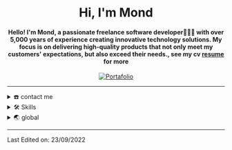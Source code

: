 <div align="center">
<h1 align="center">Hi, I'm Mond</h1>
<h4 align="center">Hello! I'm Mond, a passionate freelance software developer🧑🏻‍💻 with over 5,000 years of experience creating innovative technology solutions. My focus is on delivering high-quality products that not only meet my customers' expectations, but also exceed their needs., see my cv <a href="https://www.canva.com/design/DAF5RvTFAvU/KN9VhbUxEb1ZQImhAeoR9g/edit?utm_content=DAF5RvTFAvU&utm_campaign=designshare&utm_medium=link2&utm_source=sharebutton" target="_blank">resume</a> for more</h4>
</div>

<div align="center">
  <a href="https://github.com/LudwinGPicheP">
  <img src="https://unsplash.com/es/fotos/una-persona-esta-escribiendo-en-una-computadora-portatil-en-un-escritorio-Mx-u0nHMxjs"
       alt="Portafolio" /></a>
</div>

-----
<details>
  <summary>☎️ contact me</summary>
<div>
  <samp>
    <h2 align="center">you can reach me by:</h2>
    <p align="center">
      <br/>
      <a href="https://www.linkedin.com/in/lgpichep/" target="blank"><img align="center"
         src="https://img.shields.io/badge/linkedin-%231DA1F2.svg?style=for-the-badge&logo=linkedin&logoColor=white"
         alt="lgpichep" height="30"/></a>
      <a href="mailto:lpichep@proton.me" target="blank"><img align="center"
         src="https://img.shields.io/badge/email-EA4335.svg?style=for-the-badge&logo=gmail&logoColor=white"
         alt="lpichep" height="30"/></a>
    </p>
  </samp>
</div>
</details>

<details>
  <summary>🛠️ Skills</summary>
<div>
<samp>
<h2 align="center">About me skills</h2>
  <h3>Language</h3>
  <p align="center">
  <img alt="java Badge" src="https://img.shields.io/badge/Java-openjdk?style=plastic&logo=openjdk&logoColor=white&color=red">
  <img alt="html Badge" src="https://img.shields.io/badge/html5-5?style=plastic&logo=html5&logoColor=white&color=orange">
  <img alt="CSS Badge" src="https://img.shields.io/badge/Vcss-CSS?style=plastic&logo=CSS3&logoColor=white&color=blue">
  <img alt="JS Badge" src="https://img.shields.io/badge/javascript-language?style=plastic&logo=JavaScript&logoColor=white&color=yellow">
  <img alt="python Badge" src="https://img.shields.io/badge/Python-python?style=plastic&logo=python&logoColor=white&color=%23FFD700">
  </p>
  <h3>Frameworks</h3>
 <p align="center">
 <img alt="Spring Badge" src="https://img.shields.io/badge/Spring-Framework?style=plastic&logo=Spring&logoColor=white">
 <img alt="Astro Badge" src="https://img.shields.io/badge/Astro-astro?style=plastic&logo=astro&logoColor=white&color=purple">
 <img alt="Vue Badge" src="https://img.shields.io/badge/Vue.js-Framework?style=plastic&logo=Vue.js&logoColor=white">
 <img alt="Python Badge" src="https://img.shields.io/badge/Python-python?style=plastic&logo=python&logoColor=white&color=%23FFD700">
  </p>
 <h3>Data Bases</h3>
 <p align="center">
 <img alt="mongodb Badge" src="https://img.shields.io/badge/MongoDB-mongodb?style=plastic&logo=mongodb&logoColor=white&color=green">
 <img alt="mysql Badge" src="https://img.shields.io/badge/MySQL-mysql?style=plastic&logo=mysql&logoColor=white&color=%23b2d9ff">
</p>
<h3>Tools</h3>
<p align="center">
  <img alt="figma Badge" src="https://img.shields.io/badge/Figma-figma?style=plastic&logo=figma&logoColor=white&color=violet">
  <img alt="docker Badge" src="https://img.shields.io/badge/Docker-docker?style=plastic&logo=docker&logoColor=white&color=blue">

</p>
 </samp>
</div>
</details>
  
<details>
  <summary>🌏 global</summary>
  <br/>
<details open>
  <summary>😒 random stuff</summary>
<div>
<samp>
<h2 align="center"> just an ascii art of Lain </h2>
</samp>
</div>

```js
/*
@@@@@@@@@@@@@@@@@@@@@@@@@@@@@@@@@@@@@%+:::---------------------------::::::::=%@@@@@@@@@@@@@@@@@@@@@
@@@@@@@@@@@@@@@@@@@@@@@@@@@@@@@@@@%=:-:------------------------------------:::::=@@@@@@@@@@@@@@@@@@@
@@@@@@@@@@@@@@@@@@@@@@@@@@@@@@@@#::--------------------------::---------------::::=@@@@@@@@@@@@@@@@@
@@@@@@@@@@@@@@@@@@@@@@@@@@@@@@#::--------------------------------------------------:+@@@@@@@@@@@@@@@
@@@@@@@@@@@@@@@@@@@@@@@@@@@@%-:--------------------------------------:--------------::*@@@@@@@@@@@@@
@@@@@@@@@@@@@@@@@@@@@@@@@@@=:------------------------------:::---::::::--------------::-%@@@@@@@@@@@
@@@@@@@@@@@@@@@@@@@@@@@@@%-::-----------------::::::------------------------------------:*@@@@@@@@@@
@@@@@@@@@@@@@@@@@@@@@@@@+:---------------------:--:::-----------------------::----------::=@@@@@@@@@
@@@@@@@@@@@@@@@@@@@@@@@=:-:--------------------------------------------------------------::=@@@@@@@@
@@@@@@@@@@@@@@@@@@@@@@=:---------------------------------------------:----------::--------::=@@@@@@@
@@@@@@@@@@@@@@@@@@@@@+------------------------------------------------------------------:--::*@@@@@@
@@@@@@@@@@@@@@@@@@@@+:---------------------------------:----------------:::------------:::--::%@@@@@
@@@@@@@@@@@@@@@@@@@#:--------------------------------------:---------------::---------------::+@@@@@
@@@@@@@@@@@@@@@@@@@=------------------------::---:::---------------:::----------------------::-%@@@@
@@@@@@@@@@@@@@@@@@#::-----------------------::::-:::----------------------------------------:::*@@@@
@@@@@@@@@@@@@@@@@@-------------------------::::::::::----------------------------------------:-=@@@@
@@@@@@@@@@@@@@@@@#::----------------------:--+++*#+::--:----------------------------------------@@@@
@@@@@@@@@@@@@@@@@-::---------------::-----::=#@@%@#=::::-:--:::--------------------------------:%@@@
@@@@@@@@@@@@@@@@#::-----------:----::----:::+@@@@@@+::-:----::---------------------------------:*@@@
@@@@@@@@@@@@@@@@-:-----------------::---:+-:*@@@@@@#::=-::-:::::----------::-----------------:::*@@@
@@@@@@@@@@@@@@@%::----------------:-:----#=-#@@@@@@@-:==:---:-::::---:----::-------------------:*@@@
@@@@@@@@@@@@@@@#::-----------------+:---*@+-%@@@@@@@-:+*:::::=-:::::------::---::--------------:*@@@
@@@@@@@@@@@@@@@+:--------------:::=*---=@@%-@@@@@@@@+:%@+::::*+:::::-:---:::::::::------------::*@@@
@@@@@@@@@@@@@@@=:------------:-::-*@--:%@@@+@@@@@@@@*+@@@:::-%*-:--:::::::--:-:::----::::---::-:#@@@
@@@@@@@@@@@@@@@=:------------:::-=#@+:*@@@@@@@@@@@@@*@@@@+:=+@#-**=-::-:::-=:::::---------::::::#@@@
@@@@@@@@@@@@@@@=:-::----------=::-:==:%@@@@@@@@@@@@@@@@@@@#%@@@@@@%#+-:::-=+::=::::::-----::::::%@@@
@@@@@@@@@@@@@@@+:-::---------=+=-@@%#=-:-=*%@@@@@@@@@@@@@@@@@*=::=*#%@@@@@@%:-*=:-::----:::::::-@@@@
@@@@@@@@@@@@@@@#::::-------::+***%@%%%@@%#+++++#@@@@@@@@@@@**%@@@@@@@@@@@@@@=@%+::------::.::::-@@@@
@@@@@@@@@@@@@@@%::*:-------::+*+-.:-=:::.:-+#%%%@@@@@@@@@@@@@@%%@@@@@@@@@@@@@@@#::-------:.::::-@@@@
@@@@@@@@@@@@@@@@:*%--::----:-+*##%@@=-:::-:-%*@@@@@@@@@@@@@@@@@#+-::...::.:=%@@%---------::::%-=@@@@
@@@@@@@@@@@@@@@@-@@--::-:--:-+#%#@%@=-:::-:#@@@@@@@@@@@@@@@@@@@@%:-::---@@@=..=#:--------:::#@=+@@@@
@@@@@@@@@@@@@@@@#@@+:-.::::::*#@@##+@%+==+@@@@@@@@@@@@@@@@@@@@@@*:::::-=@@@@#*#*-=:-:--*%-.=@@**@@@@
@@@@@@@@@@@@@@@@@@@%::+::::--+#@@@@%#***##%@@@@@@@@@@@@@@@@@@@@@@#-:--#@@@#%#@%*::++-%%-::-@@@%%@@@@
@@@@@@@@@@@@@@@@@@@@=:%-:::=+=#@@@@@@@@@@@@@@@@@@@@@@@@@@@@@@@@@@%%####+--+%@@#+:-=%%-::::#@@@@@@@@@
@@@@@@@@@@@@@@@@@@@@%-@@-:::*=*@@@@@@@@@@@@@@@@@@@@@@@@@@@@@@@@@@@@@@@@@@@@@@@#=:++--**-:=@@@@@@@@@@
@@@@@@@@@@@@@@@@@@@@@%@@%-:.-==@@@@@@@@@@@@@@@@@@@@@@@@@@@@@@@@@@@@@@@@@@@@@@%*::::----%-*@@@@@@@@@@
@@@@@@@@@@@@@@@@@@@@@@@@@+=-..:#@@@@@@@@@@@@@@@@@@%@@@@@@@@@@@@@@@@@@@@@@@@@@#-::------::%@@@@@@@@@@
@@@@@@@@@@@@@@@@@@@@@@@@@#@@:..=@@@@@@@@@@@@@@@@@@*#@@@@@@@@@@@@@@@@@@@@@@@@#+=-:------:+@@@@@@@@@@@
@@@@@@@@@@@@@@@@@@@@@@@@@@@@#.:.=@@@@@@@@@@@@@@@@@@@@@@@@@@@@@@@@@@@@@@@@@@#+-+::----:-:%@@@@@@@@@@@
@@@@@@@@@@@@@@@@@@@@@@@@@@@@@:...=@@@@@@@@@@@@@@@@@@@@@@@@@@@@@@@@@@@@@@@@%+....:-------@@@@@@@@@@@@
@@@@@@@@@@@@@@@@@@@@@@@@@@@@@=..:.:*@@@@@@@@@@@@@@@@@@@@@@@@@@@@@@@@@@@@@#=..::.:-----:*@@@@@@@@@@@@
@@@@@@@@@@@@@@@@@@@@@@@@@@@@@%::.....#@@@@@@@@@@@@%*+%@@@@@@@@@@@@@@@@@@*:.....:-----::@@@@@@@@@@@@@
@@@@@@@@@@@@@@@@@@@@@@@@@@@@@@+:#:....:*@@@@@@@@@@@@@@@@@@@@@@@@@@@@@@*-...:::::----:-=@@@@@@@@@@@@@
@@@@@@@@@@@@@@@@@@@@@@@@@@@@@@@=@%:..:..:+@@@@@@@@@@@@@@@@@@@@@@@@@@+-##::+=@:::--::-:#@@@@@@@@@@@@@
@@@@@@@@@@@@@@@@@@@@@@@@@@@@@@@@@@%+@*::-.=+%@@@@@@@@@@@@@@@@@@@@*--#@@*:@@@%:*:-::-:-@@@@@@@@@@@@@@
@@@@@@@@@@@@@@@@@@@@@@@@@@@@@@@@@@@@@@@@@%-+*=#@@@@@@@@@@@@@@@%==+=%@@@*@@@@@@+:----:*@@@@@@@@@@@@@@
@@@@@@@@@@@@@@@@@@@@@@@@@@@@@@@@@@@@@@@@@@=*****+#@@@@@@@@@*=+++++%@@@@@@@@@@@=-----:%@@@@@@@@@@@@@@
@@@@@@@@@@@@@@@@@@@@@@@@@@@@@@@@@@@@@@@@@@=##*##***+=+*+==+++++++*@@@@@@@@@@@@----::+@@@@@@@@@@@@@@@
@@@@@@@@@@@@@@@@@@@@@@@@@@@@@@@@@@@@@@@@@+#@@######**+++++++++++=@@@@@@@@@@@@%:-::::%@@@@@@@@@@@@@@@
@@@@@@@@@@@@@@@@@@@@@@@@@%##+++*#%@@@@@@*%@@@@#####***++++++++++#@@@@@@@@@@@@*:---:=@@@@@@@@@@@@@@@@
@@@@@@@@@@@@@@@@@@@%#*%@@@@@@+=======+*@@@@@@@@%####***+++++++++%@@@@@@@@@@@@=:--::#@@@@@@@@@@@@@@@@
@@@@@@@@@@@@%%#**%@@@@#%@@@@@@%=#%@@@@@@@@@@@@@@%####***+++++++=%@@@@@@@@@@@@:--:::@@@@@@@@@@@@@@@@@
@@@@@%**#%@@@@@@@@@@@@@@#%@@@@@@*+#@@@@@@@@@@@@@@####***++++++++=*#*#%@@@@@@*:---:*@@@@@@@@@@@@@@@@@
@@@@@@@@@@@@@@@@@@@@@@@@@@@@@@@@*----------------------------------:=#@@@@@@@%%%%%@@@@@@@@@@@@@@@@@@
*/
```
</details>
<br/>
</details> 

-----
Last Edited on: 23/09/2022
